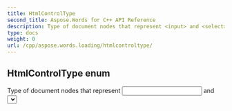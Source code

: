 ```yaml
---
title: HtmlControlType
second_title: Aspose.Words for C++ API Reference
description: Type of document nodes that represent <input> and <select> elements imported from HTML. 
type: docs
weight: 0
url: /cpp/aspose.words.loading/htmlcontroltype/
---
```

## HtmlControlType enum


Type of document nodes that represent <input> and <select> elements imported from HTML. 

